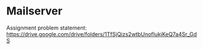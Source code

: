 # Mailserver
Assignment problem statement:
https://drive.google.com/drive/folders/1TfSjQizs2wtbUnofIukjKeQ7a4Sr_GdS
